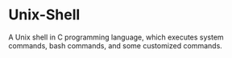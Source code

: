 # Unix-Shell
 A Unix shell in C programming language, which executes system commands, bash commands, and some customized commands.
